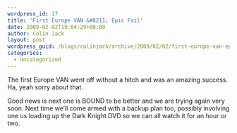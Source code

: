 ```yaml
---
wordpress_id: 17
title: 'First Europe VAN &#8211; Epic Fail'
date: 2009-02-02T19:04:29+00:00
author: Colin Jack
layout: post
wordpress_guid: /blogs/colinjack/archive/2009/02/02/first-europe-van-epic-fail.aspx
categories:
  - Uncategorized
---
```

The first Europe VAN went off without a hitch and was an amazing success. Ha, yeah sorry about that. 

Good news is next one is BOUND to be better and we are trying again very soon. Next time we&#8217;ll come armed with a backup plan too, possibly involving one us loading up the Dark Knight DVD so we can all watch it for an hour or two.